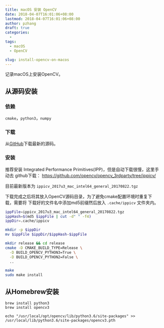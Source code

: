 ```yaml
---
title: macOS 安装 OpenCV
date: 2018-04-07T16:01:06+08:00
lastmod: 2018-04-07T16:01:06+08:00
author: pzhang
draft: true
categories:
  -
tags:
  - macOS
  - OpenCV

slug: install-opencv-on-macos
---
```


记录macOS上安装OpenCV。

<!--more-->

## 从源码安装

### 依赖

`cmake`，`python3`，`numpy`

### 下载

从[GitHub]((https://github.com/opencv/opencv/releases)
)下载最新的源码。

### 安装

推荐安装 Integrated Performance Primitives(IPP)，但是自动下载很慢，这里手动去
github下载：
https://github.com/opencv/opencv_3rdparty/tree/ippicv/

目前最新版本为 `ippicv_2017u3_mac_intel64_general_20170822.tgz`

下载完成之后将其放入OpenCV源码目录，为了避免cmake配置环境时重复下载，需要将
下载好的文件名中添加md5前缀然后放入 `.cache/ippicv` 文件夹内。

```bash
ippFile=ippicv_2017u3_mac_intel64_general_20170822.tgz
ippHash=$(md5 $ippFile | cut -d" " -f4)
ippDir=.cache/ippicv

mkdir -p $ippDir
mv $ippFile $ippDir/$ippHash-$ippFile
```


```bash
mkdir release && cd release
cmake -D CMAKE_BUILD_TYPE=Release \
  -D BUILD_OPENCV_PYTHON3=True \
  -D BUILD_OPENCV_PYTHON2=False \
  ..

make
sudo make install
```

## 从Homebrew安装

```shell
brew install python3
brew install opencv3
```

```shell
echo "/usr/local/opt/opencv/lib/python3.6/site-packages" >> /usr/local/lib/python3.6/site-packages/opencv3.pth
```
